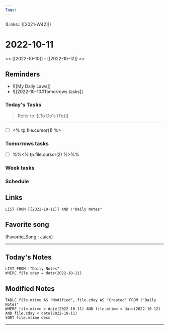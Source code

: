 ```yaml
---
Tags:
---
```

(Links:: [[2021-W42]])

# 2022-10-11
<< [[2022-10-10]] - [[2022-10-12]] >>
## Reminders
- ![[My Daily Laws]]
- ![[2022-10-10#Tomorrows tasks]]
### Today's Tasks
> Refer to ![[To Do's (Tq)]]
---
- [ ] <% tp.file.cursor(1) %>



### Tomorrows tasks
- [ ] %%<% tp.file.cursor(2) %>%%
### Week tasks
### Schedule

## Links
```dataview
LIST FROM [[2022-10-11]] AND !"Daily Notes"
```
## Favorite song
(Favorite_Song:: Juice)
___
## Today's Notes
```dataview
LIST FROM !"Daily Notes"
WHERE file.cday = date(2022-10-11)
```
## Modified Notes
```dataview
TABLE file.mtime AS "Modified", file.cday AS "Created" FROM !"Daily Notes" 
WHERE file.mtime > date(2022-10-11) AND file.mtime < date(2022-10-12) AND file.cday < date(2022-10-11)
SORT file.mtime desc
```
___
